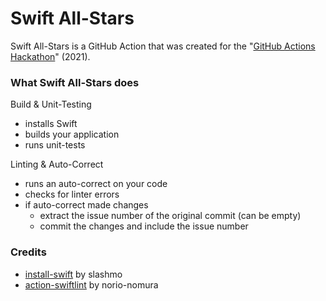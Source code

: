 # Swift All-Stars

Swift All-Stars is a GitHub Action that was created for the
"[GitHub Actions Hackathon](https://dev.to/devteam/join-us-for-the-2021-github-actions-hackathon-on-dev-4hn4)" (2021).

### What Swift All-Stars does

Build & Unit-Testing

- installs Swift
- builds your application
- runs unit-tests

Linting & Auto-Correct

- runs an auto-correct on your code
- checks for linter errors
- if auto-correct made changes
  - extract the issue number of the original commit (can be empty)
  - commit the changes and include the issue number

### Credits

- [install-swift](https://github.com/slashmo/install-swift) by slashmo
- [action-swiftlint](https://github.com/norio-nomura/action-swiftlint) by norio-nomura

